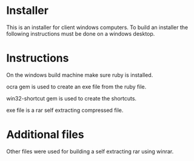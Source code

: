 Installer
=========

This is an installer for client windows computers. To build an installer the following instructions must be done on a windows desktop.

Instructions
============

On the windows build machine make sure ruby is installed.

ocra gem is used to create an exe file from the ruby file.

win32-shortcut gem is used to create the shortcuts.

exe file is a rar self extracting compressed file.


Additional files
================

Other files were used for building a self extracting rar using winrar.
